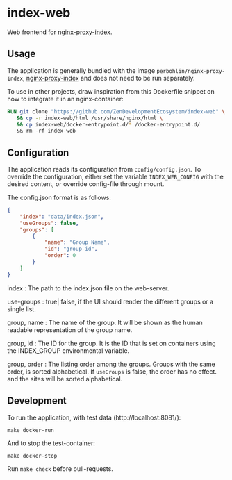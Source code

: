 index-web
=========

Web frontend for [nginx-proxy-index](https://github.com/ZenDevelopmentEcosystem/nginx-proxy-index).

Usage
-----

The application is generally bundled with the image `perbohlin/nginx-proxy-index`,
 [nginx-proxy-index](https://github.com/ZenDevelopmentEcosystem/nginx-proxy-index)
and does not need to be run separately.

To use in other projects, draw inspiration from this Dockerfile snippet on how
to integrate it in an nginx-container:

```Dockerfile
RUN git clone "https://github.com/ZenDevelopmentEcosystem/index-web" \
   && cp -r index-web/html /usr/share/nginx/html \
   && cp index-web/docker-entrypoint.d/* /docker-entrypoint.d/
   && rm -rf index-web
```

Configuration
-------------

The application reads its configuration from `config/config.json`.
To override the configuration, either set the variable `INDEX_WEB_CONFIG` with
the desired content, or override config-file through mount.

The config.json format is as follows:

```json
{
    "index": "data/index.json",
    "useGroups": false,
    "groups": [
        {
            "name": "Group Name",
            "id": "group-id",
            "order": 0
        }
    ]
}
```

index
: The path to the index.json file on the web-server.

use-groups
: true| false, if the UI should render the different groups or a single list.

group, name
: The name of the group. It will be shown as the human readable representation of the group name.

group, id
: The ID for the group. It is the ID that is set on containers using the INDEX_GROUP environmental variable.

group, order
: The listing order among the groups. Groups with the same order, is sorted alphabetical.
  If `useGroups` is false, the order has no effect. and the sites will be sorted alphabetical.

Development
-----------

To run the application, with test data (http://localhost:8081/):

```console
make docker-run
```

And to stop the test-container:

```console
make docker-stop
```

Run `make check` before pull-requests.
